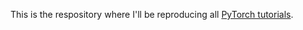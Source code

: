 This is the respository where I'll be reproducing all [PyTorch tutorials](https://pytorch.org/tutorials/index.html).
